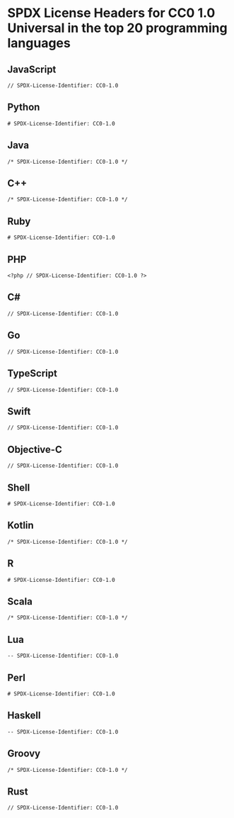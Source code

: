 # SPDX License Headers for CC0 1.0 Universal in the top 20 programming languages

## JavaScript
`// SPDX-License-Identifier: CC0-1.0`

## Python
`# SPDX-License-Identifier: CC0-1.0`

## Java
`/* SPDX-License-Identifier: CC0-1.0 */`

## C++
`/* SPDX-License-Identifier: CC0-1.0 */`

## Ruby
`# SPDX-License-Identifier: CC0-1.0`

## PHP
`<?php // SPDX-License-Identifier: CC0-1.0 ?>`

## C#
`// SPDX-License-Identifier: CC0-1.0`

## Go
`// SPDX-License-Identifier: CC0-1.0`

## TypeScript
`// SPDX-License-Identifier: CC0-1.0`

## Swift
`// SPDX-License-Identifier: CC0-1.0`

## Objective-C
`// SPDX-License-Identifier: CC0-1.0`

## Shell
`# SPDX-License-Identifier: CC0-1.0`

## Kotlin
`/* SPDX-License-Identifier: CC0-1.0 */`

## R
`# SPDX-License-Identifier: CC0-1.0`

## Scala
`/* SPDX-License-Identifier: CC0-1.0 */`

## Lua
`-- SPDX-License-Identifier: CC0-1.0`

## Perl
`# SPDX-License-Identifier: CC0-1.0`

## Haskell
`-- SPDX-License-Identifier: CC0-1.0`

## Groovy
`/* SPDX-License-Identifier: CC0-1.0 */`

## Rust
`// SPDX-License-Identifier: CC0-1.0`
